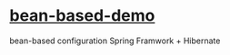 # [bean-based-demo](https://github.com/carl-zk/JavaJava/tree/master/bean-based-demo)
bean-based configuration Spring Framwork + Hibernate



